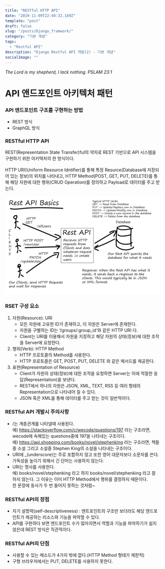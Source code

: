 ```yaml
---
title: "RESTful HTTP API"
date: "2019-11-09T22:40:32.169Z"
template: "post"
draft: false
slug: "/posts/Django_framwork/"
category: "기본 개념"
tags:
  - "Restful API"  
description: "Django Restful API 개발(2) - 기본 개념"
socialImage: ""
---
```

*The Lord is my shepherd, I lack nothing. PSLAM 23:1*
# API 앤드포인트 아키텍처 패턴

### API 엔드포인트 구조를 구현하는 방법
+ REST 방식
+ GraphQL 방식

### RESTful HTTP API
REST(Representation State Transfer)ful의 약자로 REST 기반으로 API 시스템을 구현하기 위한 아키텍처의 한 방식이다.  
<br>HTTP URI(Uniform Resource Idntifier)를 통해 특정 Resurce(Database에 저장되어 있는 정보)의 위치를 나타내고, HTTP Method(POST, GET, PUT, DELETE)를 통해 해당 자원에 대한 행위(CRUD Operation)를 정의하고 Payload로 데이터를 주고 받는다.  
<br>
![Nulla faucibus vestibulum eros in tempus. Vestibulum tempor imperdiet velit nec dapibus](/media/Django/restful_api.png)

### RSET 구성 요소
   1. 자원(Resource): URI  
       + 모든 자원에 고유한 ID가 존재하고, 이 자원은 Server에 존재한다.  
       + 자원을 구별하는 ID는 ‘/groups/:group_id’와 같은 HTTP URI 다.  
       + Client는 URI를 이용해서 자원을 지정하고 해당 자원의 상태(정보)에 대한 조작을 Server에 요청한다.  
   2. 행위(Verb): HTTP Method  
       + HTTP 프로토콜의 Method를 사용한다.  
       + HTTP 프로토콜은 GET, POST, PUT, DELETE 와 같은 메서드를 제공한다.
   3. 표현(Representation of Resource)
       + Client가 자원의 상태(정보)에 대한 조작을 요청하면 Server는 이에 적절한 응답(Representation)을 보낸다.
       + REST에서 하나의 자원은 JSON, XML, TEXT, RSS 등 여러 형태의 Representation으로 나타내어 질 수 있다.
       + JSON 혹은 XML를 통해 데이터를 주고 받는 것이 일반적이다.

### RESTful API 개발시 주의사항
+ /는 계층관계를 나타낼때 사용된다.  
예) https://stackoverflow.com/c/wecode/questions/197 라는 구조라면, wecode에 속해있는 questions중에 197을 나타내는 구조이다.  
예) https://api.shopping.com/books/novel/stephenking 라는 구조라면, 책들중 소설 그리고 소설중 Stephen King의 소설을 나타내는 구조이다.
+ URI에 _(underscore)는 주로 포함하지 않고 또한 영어 대문자보다 소문자를 쓴다. 가독성을 높이기 위해서 긴 단어는 사용하지 않는다.
+ URI는 명사를 사용한다.  
예) books/novel/stephenking 라고 하지 books/novel/stephenking 라고 잘 하지 않는다. 그 이유는 이미 HTTP Method에서 행위를 결정하지 때문이다.  
한 문장에 동사가 두 번 들어지 못하는 것처럼~

### RESTful API의 장점
+ 자기 설명력(self-descriptiveness) : 엔트포인트의 구조만 보더라도 해당 엔드포인트가 제공하는 리소스와 기능을 파악할 수 있다.
+ API를 구현하다 보면 엔드포인트 수가 많아지면서 역할과 기능을 파악하기가 쉽지 않은데 REST 방식은 직관적이다.

### RESTful API의 단점
+ 사용할 수 있는 메소드가 4가지 밖에 없다.(HTTP Method 형태가 제한적)
+ 구형 브라우저에서는 PUT, DELETE를 사용하지 못한다.
